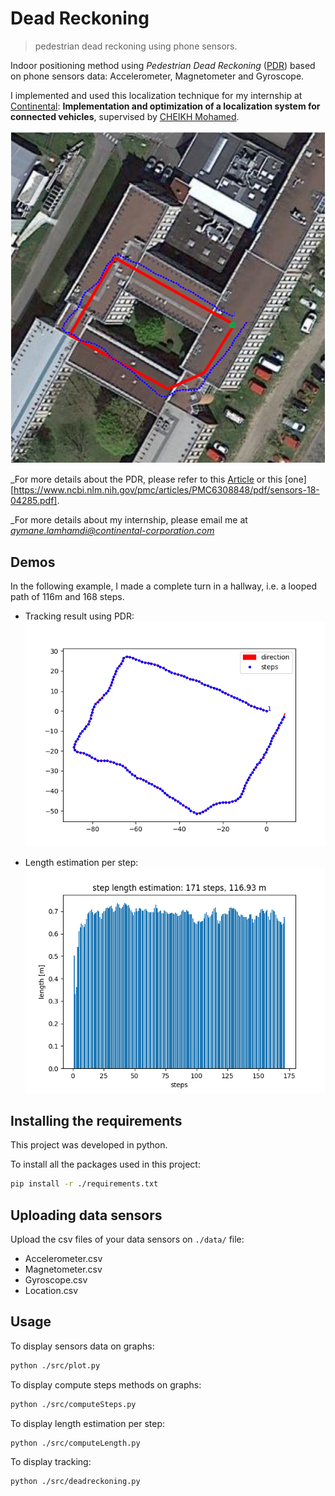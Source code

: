 # Dead Reckoning
> pedestrian dead reckoning using phone sensors.

Indoor positioning method using *Pedestrian Dead Reckoning* ([PDR][wiki2]) based on phone sensors data: Accelerometer, Magnetometer and Gyroscope.

I implemented and used this localization technique for my internship at [Continental][continental]: **Implementation and optimization of a localization system for connected vehicles**, supervised by [CHEIKH Mohamed](mohamed.cheikh@continental-corporation.com).

![](./graphs/result.png)

_For more details about the PDR, please refer to this [Article][wiki] or this [one][https://www.ncbi.nlm.nih.gov/pmc/articles/PMC6308848/pdf/sensors-18-04285.pdf].

_For more details about my internship, please email me at *aymane.lamhamdi@continental-corporation.com*



## Demos

In the following example, I made a complete turn in a hallway, i.e. a looped path of 116m and 168 steps.

- Tracking result using PDR:
![](./graphs/tracking.png)

- Length estimation per step:
![](./graphs/steps_length.png)

## Installing the requirements
This project was developed in python.

To install all the packages used in this project:

```sh
pip install -r ./requirements.txt
```

## Uploading data sensors

Upload the csv files of your data sensors on ```./data/``` file:

- Accelerometer.csv
- Magnetometer.csv
- Gyroscope.csv
- Location.csv


## Usage

To display sensors data on graphs:

```sh
python ./src/plot.py
```

To display compute steps methods on graphs:
```sh
python ./src/computeSteps.py
```

To display length estimation per step:
```sh
python ./src/computeLength.py
```

To display tracking:
```sh
python ./src/deadreckoning.py
```


<!-- Markdown link & img dfn's -->
[npm-image]: https://img.shields.io/npm/v/datadog-metrics.svg?style=flat-square
[npm-url]: https://npmjs.org/package/datadog-metrics
[npm-downloads]: https://img.shields.io/npm/dm/datadog-metrics.svg?style=flat-square
[travis-image]: https://img.shields.io/travis/dbader/node-datadog-metrics/master.svg?style=flat-square
[travis-url]: https://travis-ci.org/dbader/node-datadog-metrics
[wiki]: https://www.researchgate.net/publication/
[continental]: https://www.continental.com/en/336369807_PEDESTRIAN_DEAD_RECKONING_USING_SMARTPHONES_SENSORS_AN_EFFICIENT_INDOOR_POSITIONING_SYSTEM_IN_COMPLEX_BUILDINGS_OF_SMART_CITIES
[wiki2]: https://en.wikipedia.org/wiki/Dead_reckoning
